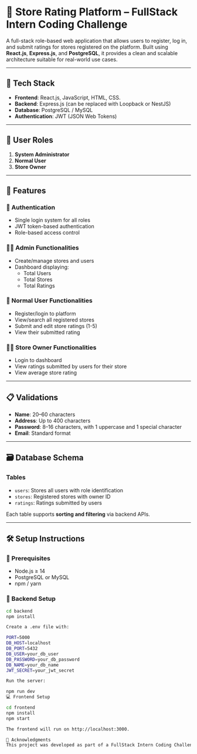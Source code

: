 # 🏪 Store Rating Platform – FullStack Intern Coding Challenge

A full-stack role-based web application that allows users to register, log in, and submit ratings for stores registered on the platform. Built using **React.js**, **Express.js**, and **PostgreSQL**, it provides a clean and scalable architecture suitable for real-world use cases.

---

## 🚀 Tech Stack

- **Frontend**: React.js, JavaScript, HTML, CSS.
- **Backend**: Express.js (can be replaced with Loopback or NestJS)
- **Database**: PostgreSQL / MySQL
- **Authentication**: JWT (JSON Web Tokens)

---

## 👥 User Roles

1. **System Administrator**
2. **Normal User**
3. **Store Owner**

---

## 🎯 Features

### 🔐 Authentication
- Single login system for all roles
- JWT token-based authentication
- Role-based access control

### 🧑‍💼 Admin Functionalities
- Create/manage stores and users
- Dashboard displaying:
  - Total Users
  - Total Stores
  - Total Ratings

### 🙋 Normal User Functionalities
- Register/login to platform
- View/search all registered stores
- Submit and edit store ratings (1-5)
- View their submitted rating

### 🧑‍🔧 Store Owner Functionalities
- Login to dashboard
- View ratings submitted by users for their store
- View average store rating

---

## 📋 Validations

- **Name**: 20–60 characters
- **Address**: Up to 400 characters
- **Password**: 8–16 characters, with 1 uppercase and 1 special character
- **Email**: Standard format

---

## 🗃️ Database Schema

### Tables
- `users`: Stores all users with role identification
- `stores`: Registered stores with owner ID
- `ratings`: Ratings submitted by users

Each table supports **sorting and filtering** via backend APIs.

---

## 🛠️ Setup Instructions

### 📌 Prerequisites
- Node.js ≥ 14
- PostgreSQL or MySQL
- npm / yarn

### 📁 Backend Setup

```bash
cd backend
npm install

Create a .env file with:

PORT=5000
DB_HOST=localhost
DB_PORT=5432
DB_USER=your_db_user
DB_PASSWORD=your_db_password
DB_NAME=your_db_name
JWT_SECRET=your_jwt_secret

Run the server:

npm run dev
💻 Frontend Setup

cd frontend
npm install
npm start

The frontend will run on http://localhost:3000.

🙌 Acknowledgments
This project was developed as part of a FullStack Intern Coding Challenge, demonstrating complete CRUD and auth-based architecture with React, Node.js, and PostgreSQL.
